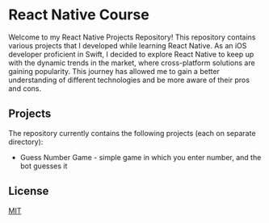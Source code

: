# React Native Course

Welcome to my React Native Projects Repository! This repository contains various projects that I developed while learning React Native. As an iOS developer proficient in Swift, I decided to explore React Native to keep up with the dynamic trends in the market, where cross-platform solutions are gaining popularity. This journey has allowed me to gain a better understanding of different technologies and be more aware of their pros and cons.

## Projects

The repository currently contains the following projects (each on separate directory):

- Guess Number Game - simple game in which you enter number, and the bot guesses it

## License

[MIT](https://choosealicense.com/licenses/mit/)
